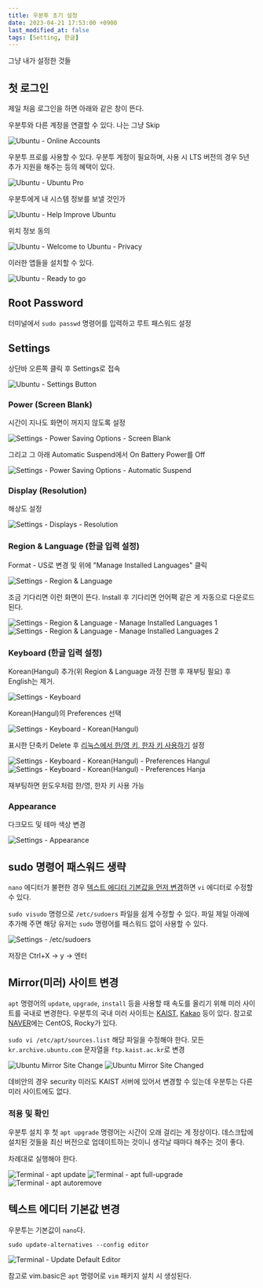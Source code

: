 ```yaml
---
title: 우분투 초기 설정
date: 2023-04-21 17:53:00 +0900
last_modified_at: false
tags: [Setting, 한글]
---
```


그냥 내가 설정한 것들

## 첫 로그인

제일 처음 로그인을 하면 아래와 같은 창이 뜬다.

우분투와 다른 계정을 연결할 수 있다. 나는 그냥 Skip

![Ubuntu - Online Accounts](https://cdn.jsdelivr.net/gh/kimzuni/cdn/blog/ubuntu-initial-settings-1.png)

우분투 프로를 사용할 수 있다.
우분투 계정이 필요하며, 사용 시 LTS 버전의 경우 5년 추가 지원을 해주는 등의 혜택이 있다.

![Ubuntu - Ubuntu Pro](https://cdn.jsdelivr.net/gh/kimzuni/cdn/blog/ubuntu-initial-settings-2.png)

우분투에게 내 시스템 정보를 보낼 것인가

![Ubuntu - Help Improve Ubuntu](https://cdn.jsdelivr.net/gh/kimzuni/cdn/blog/ubuntu-initial-settings-3.png)

위치 정보 동의

![Ubuntu - Welcome to Ubuntu - Privacy](https://cdn.jsdelivr.net/gh/kimzuni/cdn/blog/ubuntu-initial-settings-4.png)

이러한 앱들을 설치할 수 있다.

![Ubuntu - Ready to go](https://cdn.jsdelivr.net/gh/kimzuni/cdn/blog/ubuntu-initial-settings-5.png)

## Root Password

터미널에서 `sudo passwd` 명령어를 입력하고 루트 패스워드 설정

## Settings

상단바 오른쪽 클릭 후 Settings로 접속

![Ubuntu - Settings Button](https://cdn.jsdelivr.net/gh/kimzuni/cdn/blog/ubuntu-initial-settings-button.png)

### Power (Screen Blank)

시간이 지나도 화면이 꺼지지 않도록 설정

![Settings - Power Saving Options - Screen Blank](https://cdn.jsdelivr.net/gh/kimzuni/cdn/blog/ubuntu-initial-power.png)

그리고 그 아래 Automatic Suspend에서 On Battery Power를 Off

![Settings - Power Saving Options - Automatic Suspend](https://cdn.jsdelivr.net/gh/kimzuni/cdn/blog/ubuntu-initial-power-off.png)

### Display (Resolution)

해상도 설정

![Settings - Displays - Resolution](https://cdn.jsdelivr.net/gh/kimzuni/cdn/blog/ubuntu-initial-displays.png)

### Region & Language (한글 입력 설정)

Format - US로 변경 및 위에 "Manage Installed Languages" 클릭

![Settings - Region & Language](https://cdn.jsdelivr.net/gh/kimzuni/cdn/blog/ubuntu-initial-language-1.png)

조금 기다리면 이런 화면이 뜬다.
Install 후 기다리면 언어팩 같은 게 자동으로 다운로드 된다.

![Settings - Region & Language - Manage Installed Languages 1](https://cdn.jsdelivr.net/gh/kimzuni/cdn/blog/ubuntu-initial-language-2.png)
![Settings - Region & Language - Manage Installed Languages 2](https://cdn.jsdelivr.net/gh/kimzuni/cdn/blog/ubuntu-initial-language-3.png)

### Keyboard (한글 입력 설정)

Korean(Hangul) 추가(위 Region & Language 과정 진행 후 재부팅 필요) 후 English는 제거.

![Settings - Keyboard](https://cdn.jsdelivr.net/gh/kimzuni/cdn/blog/ubuntu-initial-keyboard-1.png)

Korean(Hangul)의 Preferences 선택

![Settings - Keyboard - Korean(Hangul)](https://cdn.jsdelivr.net/gh/kimzuni/cdn/blog/ubuntu-initial-keyboard-2.png)

표시한 단축키 Delete 후 [리눅스에서 한/영 키, 한자 키 사용하기](/posts/linux-hangul-hanja/) 설정

![Settings - Keyboard - Korean(Hangul) - Preferences Hangul](https://cdn.jsdelivr.net/gh/kimzuni/cdn/blog/ubuntu-initial-keyboard-3.png)
![Settings - Keyboard - Korean(Hangul) - Preferences Hanja](https://cdn.jsdelivr.net/gh/kimzuni/cdn/blog/ubuntu-initial-keyboard-4.png)

재부팅하면 윈도우처럼 한/영, 한자 키 사용 가능

### Appearance

다크모드 및 테마 색상 변경

![Settings - Appearance](https://cdn.jsdelivr.net/gh/kimzuni/cdn/blog/ubuntu-initial-appearance.png)

## sudo 명령어 패스워드 생략

`nano` 에디터가 불편한 경우 [텍스트 에디터 기본값을 먼저 변경](#텍스트-에디터-기본값-변경)하면 `vi` 에디터로 수정할 수 있다.

`sudo visudo` 명령으로 `/etc/sudoers` 파일을 쉽게 수정할 수 있다.
파일 제일 아래에 추가해 주면 해당 유저는 `sudo` 명령어를 패스워드 없이 사용할 수 있다.

![Settings - /etc/sudoers](https://cdn.jsdelivr.net/gh/kimzuni/cdn/blog/ubuntu-initial-sudo-without-password.png)  

저장은 Ctrl+X -> y -> 엔터

## Mirror(미러) 사이트 변경

`apt` 명령어의 `update`, `upgrade`, `install` 등을 사용할 때 속도를 올리기 위해 미러 사이트를 국내로 변경한다.
우분투의 국내 미러 사이트는 [KAIST](https://ftp.kaist.ac.kr), [Kakao](https://mirror.kakao.com) 등이 있다.
참고로 [NAVER](https://mirror.navercorp.com)에는 CentOS, Rocky가 있다.

`sudo vi /etc/apt/sources.list` 해당 파일을 수정해야 한다.
모든 `kr.archive.ubuntu.com` 문자열을 `ftp.kaist.ac.kr`로 변경

![Ubuntu Mirror Site Change](https://cdn.jsdelivr.net/gh/kimzuni/cdn/blog/ubuntu-initial-sources-list-1.png)
![Ubuntu Mirror Site Changed](https://cdn.jsdelivr.net/gh/kimzuni/cdn/blog/ubuntu-initial-sources-list-2.png)

데비안의 경우 security 미러도 KAIST 서버에 있어서 변경할 수 있는데 우분투는 다른 미러 사이트에도 없다.

### 적용 및 확인

우분투 설치 후 첫 `apt upgrade` 명령어는 시간이 오래 걸리는 게 정상이다.
데스크탑에 설치된 것들을 최신 버전으로 업데이트하는 것이니 생각날 때마다 해주는 것이 좋다.

차례대로 실행해야 한다.

![Terminal - apt update](https://cdn.jsdelivr.net/gh/kimzuni/cdn/blog/ubuntu-initial-apt-update.png)
![Terminal - apt full-upgrade](https://cdn.jsdelivr.net/gh/kimzuni/cdn/blog/ubuntu-initial-apt-upgrade.png)
![Terminal - apt autoremove](https://cdn.jsdelivr.net/gh/kimzuni/cdn/blog/ubuntu-initial-apt-autoremove.png)

## 텍스트 에디터 기본값 변경

우분투는 기본값이 `nano`다.

```shell
sudo update-alternatives --config editor
```

![Terminal - Update Default Editor](https://cdn.jsdelivr.net/gh/kimzuni/cdn/blog/ubuntu-initial-update-alternatives-editor.png)

참고로 vim.basic은 `apt` 명령어로 `vim` 패키지 설치 시 생성된다.

